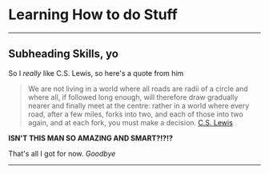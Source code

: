 # Learning How to do Stuff
***
## Subheading Skills, yo 
So I *really* like C.S. Lewis, so here's a quote from him

>We are not living in a world where all roads are radii of a circle and where all, if followed long enough, will therefore draw gradually nearer and finally meet at the centre: rather in a world where every road, after a few miles, forks into two, and each of those into two again, and at each fork, you must make a decision.
[C.S. Lewis](https://www.brainyquote.com/quotes/c_s_lewis_737716)

**ISN'T THIS MAN SO AMAZING AND SMART?!?!?**

That's all I got for now. *Goodbye*
***

